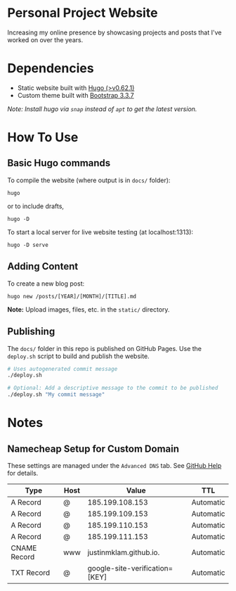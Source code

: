 # Personal Project Website
Increasing my online presence by showcasing projects and posts that I've worked on over the years.

# Dependencies
+ Static website built with [Hugo (>v0.62.1)](https://gohugo.io/)
+ Custom theme built with [Bootstrap 3.3.7](https://getbootstrap.com/docs/3.3/)

*Note: Install hugo via `snap` instead of `apt` to get the latest version.*

# How To Use
## Basic Hugo commands
To compile the website (where output is in `docs/` folder):
```
hugo
```
or to include drafts,
```
hugo -D
```
To start a local server for live website testing (at localhost:1313):
```
hugo -D serve
```
## Adding Content

To create a new blog post:
```
hugo new /posts/[YEAR]/[MONTH]/[TITLE].md
```

__Note:__ Upload images, files, etc. in the `static/` directory.

## Publishing
The `docs/` folder in this repo is published on GitHub Pages. Use the `deploy.sh` script to build and publish the website.

```bash
# Uses autogenerated commit message
./deploy.sh

# Optional: Add a descriptive message to the commit to be published
./deploy.sh "My commit message"
```

# Notes
## Namecheap Setup for Custom Domain
These settings are managed under the `Advanced DNS` tab. See [GitHub Help](https://help.github.com/en/articles/setting-up-an-apex-domain#configuring-a-records-with-your-dns-provider) for details.

| Type | Host | Value | TTL |
|---|---|---|---|
| A Record | @ | 185.199.108.153 | Automatic |
| A Record | @ | 185.199.109.153 | Automatic |
| A Record | @ | 185.199.110.153 | Automatic |
| A Record | @ | 185.199.111.153 | Automatic |
| CNAME Record | www | justinmklam.github.io. | Automatic |
| TXT Record | @ | google-site-verification=[KEY] | Automatic |
